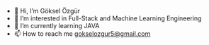 - 👋 Hi, I’m Göksel Özgür
- 👀 I’m interested in Full-Stack and Machine Learning Engineering
- 🌱 I’m currently learning JAVA
- 📫 How to reach me gokselozgur5@gmail.com

<!---
gokselozgur5/gokselozgur5 is a ✨ special ✨ repository because its `README.md` (this file) appears on your GitHub profile.
You can click the Preview link to take a look at your changes.
--->
